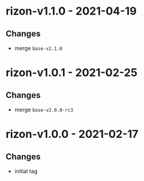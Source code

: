 # rizon-v1.1.0 - 2021-04-19

## Changes
- merge `base-v2.1.0`

# rizon-v1.0.1 - 2021-02-25

## Changes
- merge `base-v2.0.0-rc3`

# rizon-v1.0.0 - 2021-02-17

## Changes
- initial tag
